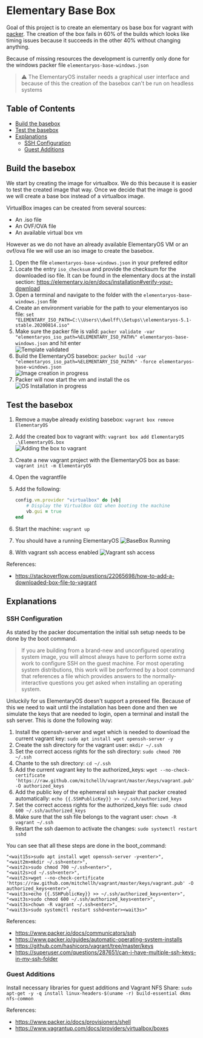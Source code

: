 <!-- omit in toc -->
# Elementary Base Box

Goal of this project is to create an elementary os base box for vagrant with [packer](https://www.packer.io).
The creation of the box fails in 60% of the builds which looks like timing issues because it succeeds in the other 40% without changing anything.

Because of missing resources the development is currently only done for the windows packer file `elementaryos-base-windows.json`

> :warning: The ElementaryOS installer needs a graphical user interface and because of this the creation of the basebox can't be run on headless systems

<!-- omit in toc -->
## Table of Contents

- [Build the basebox](#build-the-basebox)
- [Test the basebox](#test-the-basebox)
- [Explanations](#explanations)
  - [SSH Configuration](#ssh-configuration)
  - [Guest Additions](#guest-additions)

## Build the basebox

We start by creating the image for virtualbox. We do this because it is easier to test the created image that way. Once we decide that the image is good we will create a base box instead of a virtualbox image.

VirtualBox images can be created from several sources:

- An .iso file
- An OVF/OVA file
- An available virtual box vm

However as we do not have an already available ElementaryOS VM or an ovf/ova file we will use an iso image to create the basebox.

1. Open the file `elementaryos-base-windows.json` in your prefered editor
1. Locate the entry `iso_checksum` and provide the checksum for the downloaded iso file. It can be found in the elementary docs at the install section: <https://elementary.io/en/docs/installation#verify-your-download>
1. Open a terminal and navigate to the folder with the `elementaryos-base-windows.json` file
1. Create an environment variable for the path to your elementaryos iso file: `set "ELEMENTARY_ISO_PATH=C:\\Users\\dwolff\\Setups\\elementaryos-5.1-stable.20200814.iso"`
1. Make sure the packer file is valid: `packer validate -var "elementaryos_iso_path=%ELEMENTARY_ISO_PATH%" elementaryos-base-windows.json` and hit enter  
![Template validated](images/template_validated.png)
1. Build the ElementaryOS basebox: `packer build -var "elementaryos_iso_path=%ELEMENTARY_ISO_PATH%" -force elementaryos-base-windows.json`  
![Image creation in progress](images/packer_creating_vm.png)
1. Packer will now start the vm and install the os  
![OS Installation in progress](images/packer_vm_os_installing.png)

<!--
Because of a bug in the Virtualbox Guest Additions we need to allow exit code 1
https://stackoverflow.com/questions/25434139/vboxlinuxadditions-run-never-exits-with-0
-->

## Test the basebox

1. Remove a maybe already existing basebox: `vagrant box remove ElementaryOS`
1. Add the created box to vagrant with: `vagrant box add ElementaryOS .\ElementaryOS.box`  
![Adding the box to vagrant](images/vagrant_add_box.png)
1. Create a new vagrant project with the ElementaryOS box as base: `vagrant init -m ElementaryOS`
1. Open the vagrantfile
1. Add the following:

    ```ruby
    config.vm.provider "virtualbox" do |vb|
        # Display the VirtualBox GUI when booting the machine
        vb.gui = true
    end
    ```

1. Start the machine: `vagrant up`
1. You should have a running ElementaryOS
![BaseBox Running](images/basebox_running.png)
1. With vagrant ssh access enabled
![Vagrant ssh access](images/basebox_ssh_access.png)

References:

- <https://stackoverflow.com/questions/22065698/how-to-add-a-downloaded-box-file-to-vagrant>

## Explanations

### SSH Configuration

As stated by the packer documentation the initial ssh setup needs to be done by the boot command.

> If you are building from a brand-new and unconfigured operating system image, you will almost always have to perform some extra work to configure SSH on the guest machine. For most operating system distributions, this work will be performed by a boot command that references a file which provides answers to the normally-interactive questions you get asked when installing an operating system.

Unluckily for us ElementaryOS doesn't support a preseed file. Because of this we need to wait until the installation has been done and then we simulate the keys that are needed to login, open a terminal and install the ssh server. This is done the following way:

1. Install the openssh-server and wget which is needed to download the current vagrant key: `sudo apt install wget openssh-server -y`
1. Create the ssh directory for the vagrant user: `mkdir ~/.ssh`
1. Set the correct access rights for the ssh directory: `sudo chmod 700 ~/.ssh`
1. Chante to the ssh directory: `cd ~/.ssh`
1. Add the current vagrant key to the authorized_keys: `wget --no-check-certificate 'https://raw.github.com/mitchellh/vagrant/master/keys/vagrant.pub' -O authorized_keys`
1. Add the public key of the ephemeral ssh keypair that packer created automatically: `echo {{.SSHPublicKey}} >> ~/.ssh/authorized_keys`
1. Set the correct access rights for the authorized_keys file: `sudo chmod 600 ~/.ssh/authorized_keys`
1. Make sure that the ssh file belongs to the vagrant user: `chown -R vagrant ~/.ssh`
1. Restart the ssh daemon to activate the changes: `sudo systemctl restart sshd`

You can see that all these steps are done in the boot_command:

```vagrant
"<wait15s>sudo apt install wget openssh-server -y<enter>",
"<wait2m>mkdir ~/.ssh<enter>",
"<wait2s>sudo chmod 700 ~/.ssh<enter>",
"<wait2s>cd ~/.ssh<enter>",
"<wait2s>wget --no-check-certificate 'https://raw.github.com/mitchellh/vagrant/master/keys/vagrant.pub' -O authorized_keys<enter>",
"<wait3s>echo {{.SSHPublicKey}} >> ~/.ssh/authorized_keys<enter>",
"<wait3s>sudo chmod 600 ~/.ssh/authorized_keys<enter>",
"<wait3s>chown -R vagrant ~/.ssh<enter>",
"<wait3s>sudo systemctl restart sshd<enter><wait3s>"
```

References:

- <https://www.packer.io/docs/communicators/ssh>
- <https://www.packer.io/guides/automatic-operating-system-installs>
- <https://github.com/hashicorp/vagrant/tree/master/keys>
- <https://superuser.com/questions/287651/can-i-have-multiple-ssh-keys-in-my-ssh-folder>

### Guest Additions

Install necessary libraries for guest additions and Vagrant NFS Share: `sudo apt-get -y -q install linux-headers-$(uname -r) build-essential dkms nfs-common`

References:

- <https://www.packer.io/docs/provisioners/shell>
- <https://www.vagrantup.com/docs/providers/virtualbox/boxes>
